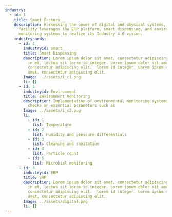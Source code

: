 ```yaml
---
industry:
  - id: 1
    title: Smart Factory
    description: Harnessing the power of digital and physical systems, Archimedis
      facility leverages the ERP platform, smart dispensing, and environmental
      monitoring systems to realize its Industry 4.0 vision.
    industrycards:
      - id: 1
        industryid: smart
        title: Smart Dispensing
        description: Lorem ipsum dolor sit amet, consectetur adipiscing elit. Nunc odio
          in et, lectus sit lorem id integer. Lorem ipsum dolor sit amet,
          consectetur adipiscing elit.  lorem id integer. Lorem ipsum dolor sit
          amet, consectetur adipiscing elit.
        Image: ../assets/i_c1.png
        li: []
      - id: 2
        industryid: Environment
        title: Environment Monitoring
        description: Implementation of environmental monitoring systems ensures periodic
          checks on essential parameters such as
        Image: ../assets/i_c2.png
        li:
          - id: 1
            list: Temperature
          - id: 2
            list: Humidity and pressure differentials
          - id: 3
            list: Cleaning and sanitation
          - id: 4
            list: Particle count
          - id: 5
            list: Microbial monitoring
      - id: 3
        industryid: ERP
        title: ERP
        description: Lorem ipsum dolor sit amet, consectetur adipiscing elit. Nunc odio
          in et, lectus sit lorem id integer. Lorem ipsum dolor sit amet,
          consectetur adipiscing elit.  lorem id integer. Lorem ipsum dolor sit
          amet, consectetur adipiscing elit.
        Image: ../assets/digital.png
        li: []
---
```

